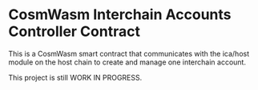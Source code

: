 # CosmWasm Interchain Accounts Controller Contract

This is a CosmWasm smart contract that communicates with the ica/host module on the host chain to create and manage one interchain account.

This project is still WORK IN PROGRESS.
